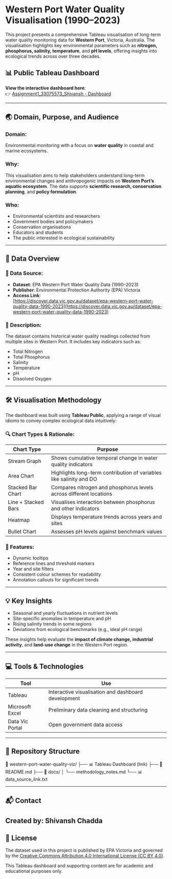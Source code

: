 # Western Port Water Quality Visualisation (1990–2023)

This project presents a comprehensive Tableau visualisation of long-term water quality monitoring data for **Western Port**, Victoria, Australia. The visualisation highlights key environmental parameters such as **nitrogen, phosphorus, salinity, temperature**, and **pH levels**, offering insights into ecological trends across over three decades.

## 📊 Public Tableau Dashboard

**View the interactive dashboard here**:  
👉 [Assignment1_33075573_Shivansh - Dashboard](https://public.tableau.com/app/profile/shivansh.chadda/viz/Assignment1_33075573_Shivansh/Dashboard1?publish=yes)

---

## 🌏 Domain, Purpose, and Audience

### Domain:
Environmental monitoring with a focus on **water quality** in coastal and marine ecosystems.

### Why:
This visualisation aims to help stakeholders understand long-term environmental changes and anthropogenic impacts on **Western Port’s aquatic ecosystem**. The data supports **scientific research, conservation planning**, and **policy formulation**.

### Who:
- Environmental scientists and researchers
- Government bodies and policymakers
- Conservation organisations
- Educators and students
- The public interested in ecological sustainability

---

## 📁 Data Overview

### 📌 Data Source:
- **Dataset**: EPA Western Port Water Quality Data (1990–2023)
- **Publisher**: Environmental Protection Authority (EPA) Victoria
- **Access Link**:  
  [https://discover.data.vic.gov.au/dataset/epa-western-port-water-quality-data-1990-2023](https://discover.data.vic.gov.au/dataset/epa-western-port-water-quality-data-1990-2023)

### 🧾 Description:
The dataset contains historical water quality readings collected from multiple sites in Western Port. It includes key indicators such as:
- Total Nitrogen
- Total Phosphorus
- Salinity
- Temperature
- pH
- Dissolved Oxygen

---

## 🛠️ Visualisation Methodology

The dashboard was built using **Tableau Public**, applying a range of visual idioms to convey complex ecological data intuitively:

### 🔍 Chart Types & Rationale:
| Chart Type        | Purpose                                                                 |
|-------------------|-------------------------------------------------------------------------|
| Stream Graph       | Shows cumulative temporal change in water quality indicators            |
| Area Chart         | Highlights long-term contribution of variables like salinity and DO     |
| Stacked Bar Chart  | Compares nitrogen and phosphorus levels across different locations      |
| Line + Stacked Bars| Visualises interaction between phosphorus and other indicators          |
| Heatmap            | Displays temperature trends across years and sites                      |
| Bullet Chart       | Assesses pH levels against benchmark values                             |

### 🧩 Features:
- Dynamic tooltips
- Reference lines and threshold markers
- Year and site filters
- Consistent colour schemes for readability
- Annotation callouts for significant trends

---

## 💡 Key Insights

- Seasonal and yearly fluctuations in nutrient levels
- Site-specific anomalies in temperature and pH
- Rising salinity trends in some regions
- Deviations from ecological benchmarks (e.g., ideal pH range)

These insights help evaluate the **impact of climate change, industrial activity**, and **land-use change** in the Western Port region.

---

## 💻 Tools & Technologies

| Tool        | Use                                 |
|-------------|--------------------------------------|
| Tableau     | Interactive visualisation and dashboard development |
| Microsoft Excel | Preliminary data cleaning and structuring |
| Data Vic Portal | Open government data access |

---

## 📂 Repository Structure

📁 western-port-water-quality-viz/
├── 📊 Tableau Dashboard (link)
├── 📄 README.md
├── 📁 docs/
│ └── methodology_notes.md
└── 📊 data_source_link.txt


---

## 📬 Contact

**Created by:** Shivansh Chadda  
---

## 📃 License

The dataset used in this project is published by EPA Victoria and governed by the [Creative Commons Attribution 4.0 International License (CC BY 4.0)](https://creativecommons.org/licenses/by/4.0/).

This Tableau dashboard and supporting content are for academic and educational purposes only.
